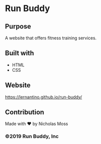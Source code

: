 # Run Buddy

## Purpose
A website that offers fitness training services.

## Built with
* HTML
* CSS

## Website
https://lernantino.github.io/run-buddy/

## Contribution 
Made with ❤ by Nicholas Moss

### ©2019 Run Buddy, Inc
